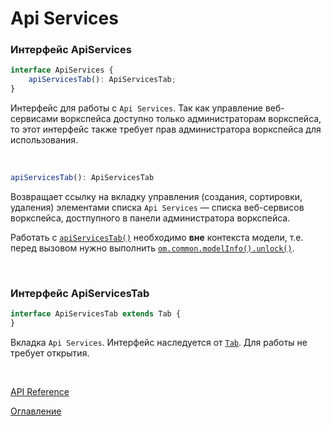 # Api Services

### Интерфейс ApiServices<a name="api-services"></a>
```ts
interface ApiServices {
    apiServicesTab(): ApiServicesTab;
}

```
Интерфейс для работы с `Api Services`. Так как управление веб-сервисами воркспейса доступно только администраторам воркспейса, то этот интерфейс также требует прав администратора воркспейса для использования.

&nbsp;

```js
apiServicesTab(): ApiServicesTab
```
Возвращает ссылку на вкладку управления (создания, сортировки, удаления) элементами списка `Api Services` — списка веб-сервисов воркспейса, достпупного в панели администратора воркспейса.

Работать с [`apiServicesTab()`](#api-services-tab) необходимо **вне** контекста модели, т.е. перед вызовом нужно выполнить [`om.common.modelInfo().unlock()`](./common.md#model-info.unlock).

&nbsp;

### Интерфейс ApiServicesTab<a name="api-services-tab"></a>
```ts
interface ApiServicesTab extends Tab {
}
```
Вкладка `Api Services`. Интерфейс наследуется от [`Tab`](./views.md#tab). Для работы не требует открытия.

&nbsp;

[API Reference](API.md)

[Оглавление](../README.md)
